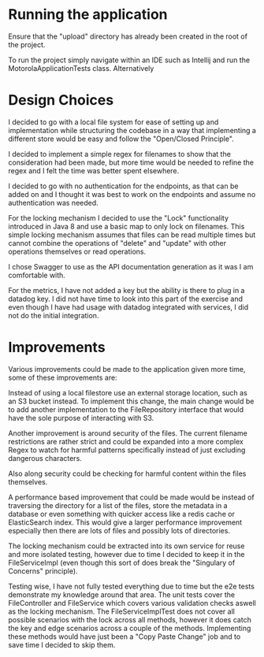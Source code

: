 # Running the application

Ensure that the "upload" directory has already been created in the root of the project. 

To run the project simply navigate within an IDE such as Intellij and run the MotorolaApplicationTests class. 
Alternatively

# Design Choices

I decided to go with a local file system for ease of setting up and implementation while structuring the codebase in a way
that implementing a different store would be easy and follow the "Open/Closed Principle".

I decided to implement a simple regex for filenames to show that the consideration had been made, but more time would be needed to 
refine the regex and I felt the time was better spent elsewhere. 

I decided to go with no authentication for the endpoints, as that can be added on and I thought it was best to work on the endpoints
and assume no authentication was needed. 

For the locking mechanism I decided to use the "Lock" functionality introduced in Java 8 and use a basic map to only lock on filenames.
This simple locking mechanism assumes that files can be read multiple times but cannot combine the operations of "delete" and "update"
with other operations themselves or read operations.

I chose Swagger to use as the API documentation generation as it was I am comfortable with.

For the metrics, I have not added a key but the ability is there to plug in a datadog key. 
I did not have time to look into this part of the exercise and even though I have had usage with datadog integrated with services, 
I did not do the initial integration.

# Improvements

Various improvements could be made to the application given more time, some of these improvements are:

Instead of using a local filestore use an external storage location, such as an S3 bucket instead.
To implement this change, the main change would be to add another implementation to the FileRepository interface that 
would have the sole purpose of interacting with S3.

Another improvement is around security of the files. The current filename restrictions are rather strict and could be expanded
into a more complex Regex to watch for harmful patterns specifically instead of just excluding dangerous characters. 

Also along security could be checking for harmful content within the files themselves. 

A performance based improvement that could be made would be instead of traversing the directory for a list of the files,
store the metadata in a database or even something with quicker access like a redis cache or ElasticSearch index. 
This would give a larger performance improvement especially then there are lots of files and possibly lots of directories.

The locking mechanism could be extracted into its own service for reuse and more isolated testing, however due to time I decided
to keep it in the FileServiceImpl (even though this sort of does break the "Singulary of Concerns" principle).

Testing wise, I have not fully tested everything due to time but the e2e tests demonstrate my knowledge around that area. 
The unit tests cover the FileController and FileService which covers various validation checks aswell as the locking mechanism. 
The FileServiceImplTest does not cover all possible scenarios with the lock across all methods, however it does catch the 
key and edge scenarios across a couple of the methods. Implementing these methods would have just been a "Copy Paste Change"
job and to save time I decided to skip them.